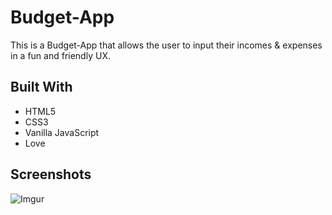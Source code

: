 # Budget-App

This is a Budget-App that allows the user to input their incomes & expenses in a fun and friendly UX. 

## Built With

* HTML5
* CSS3
* Vanilla JavaScript
* Love

Screenshots
-----------

![Imgur](https://i.imgur.com/4tmxW3k.png)
